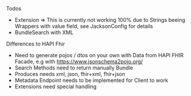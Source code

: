 Todos
- Extension
=> This is currently not working 100% due to Strings beeing Wrappers with value field, see JacksonConfig for details
- BundleSearch with XML 

Differences to HAPI Fhir
- Need to generate pojos / dtos on your own with Data from HAPI FHIR Facade, e.g with https://www.jsonschema2pojo.org/
- Search Methods need to return manually Bundle
- Produces needs xml, json, fhir+xml, fhir+json
- Metadata Endpoint needs to be implemented for Client to work
- Extensions need special handling